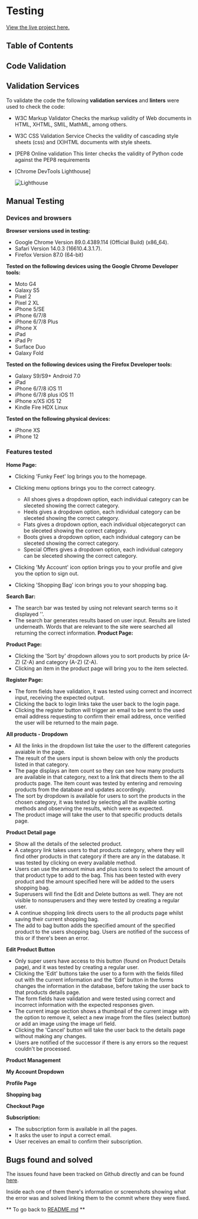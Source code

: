 # Testing

[View the live project here.](https://funky-feet.herokuapp.com/)


## Table of Contents



## Code Validation

## Validation Services

To validate the code the following **validation services** and **linters** were used to check the code:

* W3C Markup Validator
    Checks the markup validity of Web documents in HTML, XHTML, SMIL, MathML, among others.

* W3C CSS Validation Service
    Checks the validity of cascading style sheets (css) and (X)HTML documents with style sheets.

* [PEP8 Online validation
    This linter checks the validity of Python code against the PEP8 requirements

* [Chrome DevTools Lighthouse]


    ![Lighthouse](https://github.com/KateEllen/shoe_shop/blob/main/media/lighthouse.png)



## Manual Testing

### Devices and browsers

**Browser versions used in testing:**

* Google Chrome Version 89.0.4389.114 (Official Build) (x86_64).
* Safari Version 14.0.3 (16610.4.3.1.7).
* Firefox Version 87.0 (64-bit)

**Tested on the following devices using the Google Chrome Developer tools:**

* Moto G4
* Galaxy S5
* Pixel 2
* Pixel 2 XL
* iPhone 5/SE
* iPhone 6/7/8
* iPhone 6/7/8 Plus
* iPhone X
* iPad
* iPad Pr
* Surface Duo
* Galaxy Fold

**Tested on the following devices using the Firefox Developer tools:**

* Galaxy S9/S9+ Android 7.0
* iPad
* iPhone 6/7/8 iOS 11
* iPhone 6/7/8 plus iOS 11
* iPhone x/XS iOS 12
* Kindle Fire HDX Linux

**Tested on the following physical devices:**

* iPhone XS
* iPhone 12


### Features tested

**Home Page:**
 * Clicking 'Funky Feet' log brings you to the homepage. 
 * Clicking menu options brings you to the correct cateogry. 
    - All shoes gives a dropdown option, each individual category can be sleceted showing the correct category.
    - Heels gives a dropdown option, each individual category can be sleceted showing the correct category.
    - Flats gives a dropdown option, each individual objecategoryct can be sleceted showing the correct category.
    - Boots gives a dropdown option, each individual category can be sleceted showing the correct category.
    - Special Offers gives a dropdown option, each individual category can be sleceted showing the correct category.

 * Clicking 'My Account' icon option brings you to your profile and give you the option to sign out.
 * Clicking 'Shopping Bag' icon brings you to your shopping bag.

**Search Bar:** 
 * The search bar was tested by using not relevant search terms so it displayed ''.
 * The search bar generates results based on user input. Results are listed underneath. Words that are relevant to the site were searched all returning the correct information.
**Product Page:**   

**Product Page:** 
 * Clicking the 'Sort by' dropdown allows you to sort products by price (A-Z) (Z-A) and category (A-Z) (Z-A).
 * Clicking an item in the product page will bring you to the item selected. 

**Register Page:** 
 * The form fields have validation, it was tested using correct and incorrect input, receiving the expected output. 
 * Clicking the back to login links take the user back to the login page.
 * Clicking the register button will trigger an email to be sent to the used email address requesting to confirm their email address, once verified the user will be returned to the main page.

**All products - Dropdown** 
* All the links in the dropdown list take the user to the different categories avaiable in the page.
* The result of the users input is shown below with only the products listed in that category.
* The page displays an item count so they can see how many products are available in that category, next to a link that directs them to the all products page. The item count was tested by entering and removing products from the database and updates accordingly.
* The sort by dropdown is available for users to sort the products in the chosen category, it was tested by selecting all the availble sorting methods and observing the results, which were as expected.
* The product image will take the user to that specific products details page.

**Product Detail page** 
* Show all the details of the selected product.
* A category link takes users to that products category, where they will find other products in that category if there are any in the database. It was tested by clicking on every available method.
* Users can use the amount minus and plus icons to select the amount of that product type to add to the bag. This has been tested with every product and the amount specified here will be added to the users shopping bag. 
* Superusers will find the Edit and Delete buttons as well. They are not visible to nonsuperusers and they were tested by creating a regular user.
* A continue shopping link directs users to the all products page whilst saving their current shopping bag.
* The add to bag button adds the specified amount of the specified product to the users shopping bag. Users are notified of the success of this or if there's been an error.

**Edit Product Button** 
* Only super users have access to this button (found on Product Details page), and it was tested by creating a regular user.
* Clicking the 'Edit' buttons take the user to a form with the fields filled out with the current information and the 'Edit' button in the forms changes the information in the database, before taking the user back to that products details page.
* The form fields have validation and were tested using correct and incorrect information with the expected responses given.
* The current image section shows a thumbnail of the current image with the option to remove it, select a new image from the files (select button) or add an image using the image url field.
* Clicking the 'Cancel' button will take the user back to the details page without making any changes.
* Users are notified of the successor if there is any errors so the request couldn't be processed.

**Product Management** 


**My Account Dropdown** 


**Profile Page** 


**Shopping bag** 


**Checkout Page** 

**Subscription:** 
* The subscription form is available in all the pages. 
* It asks the user to input a correct email.
* User receives an email to confirm their subscription.

## Bugs found and solved

The issues found have been tracked on Github directly and can be found [here](https://github.com/CarolinaCobo/styx/issues?q=is%3Aissue+is%3Aclosed).

Inside each one of them there's information or screenshots showing what the error was and solved linking them to the commit where they were fixed. 


** To go back to [README.md](./README.md) **